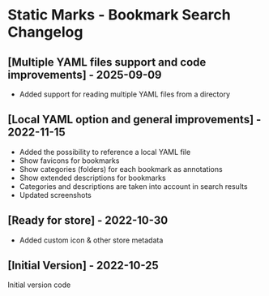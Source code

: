 # Static Marks - Bookmark Search Changelog

## [Multiple YAML files support and code improvements] - 2025-09-09

- Added support for reading multiple YAML files from a directory

## [Local YAML option and general improvements] - 2022-11-15

- Added the possibility to reference a local YAML file
- Show favicons for bookmarks
- Show categories (folders) for each bookmark as annotations
- Show extended descriptions for bookmarks
- Categories and descriptions are taken into account in search results
- Updated screenshots

## [Ready for store] - 2022-10-30

- Added custom icon & other store metadata

## [Initial Version] - 2022-10-25

Initial version code

